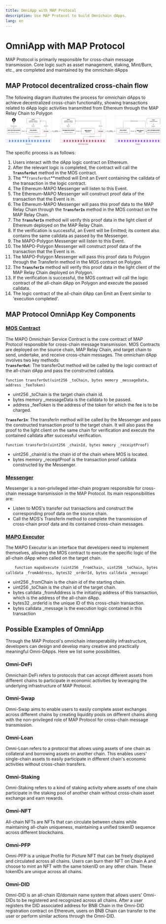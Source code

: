 ```yaml
---
title: OmniApp with MAP Protocol
description: Use MAP Protocol to build Omnichain dApps.
lang: en
---
```

# OmniApp with MAP Protocol
MAP Protocol is primarily responsible for cross-chain message transmission. Core logic such as asset management, staking, Mint/Burn, etc., are completed and maintained by the omnichain dApps
## MAP Protocol decentralized cross-chain flow
The following diagram illustrates the process for omnichain dApps to achieve decentralized cross-chain functionality, showing transactions related to dApp logic activities transmitted from Ethereum through the MAP Relay Chain to Polygon
![](OmniApp.png)

The specific process is as follows:
1. Users interact with the dApp logic contract on Ethereum.
2. After the relevant logic is completed, the contract will call the **`TransferOut`** method in the MOS contract.
3. The **`TransferOut`**method will Emit an Event containing the calldata of the transaction in the logic contract.
4. The Ethereum-MAPO Messenger will listen to this Event.
5. The Ethereum-MAPO Messenger will construct proof data of the transaction that the Event is in.
6. The Ethereum-MAPO Messenger will pass this proof data to the MAP Relay Chain through the **`TransferIn`** method in the MOS contract on the MAP Relay Chain.
7. The **`TransferIn`** method will verify this proof data in the light client of Ethereum deployed on the MAP Relay Chain.
8. If the verification is successful, an Event will be Emitted; its content also contains the same calldata as passed by the Messenger.
9. The MAPO-Polygon Messenger will listen to this Event.
10. The MAPO-Polygon Messenger will construct proof data of the transaction that the Event is in.
11. The MAPO-Polygon Messenger will pass this proof data to Polygon through the TransferIn method in the MOS contract on Polygon.
12. The **`TransferIn`** method will verify this proof data in the light client of the MAP Relay Chain deployed on Polygon.
13. If the verification is successful, the MOS contract will call the logic contract of the all-chain dApp on Polygon and execute the passed calldata.
14. The logic contract of the all-chain dApp can Emit an Event similar to 'execution completed'.
## MAP Protocol OmniApp Key Components
### [MOS Contract](https://github.com/mapprotocol/mapo-service-contracts/blob/main/evm/contracts/MapoServiceV3.sol)
The MAPO Omnichain Service Contract is the core contract of MAP Protocol responsible for cross-chain message transmission. MOS Contracts are deployed on the source chain, MAP Relay Chain, and target chain to send, undertake, and receive cross-chain messages. The omnichain dApp involves two key methods:
\
**`TransferOut`**: The transferOut method will be called by the logic contract of the all-chain dApp and pass the constructed calldata.
```
function transferOut(uint256 _toChain, bytes memory _messageData, address _feeToken)
```
- uint256 _toChain is the target chain chain id.
- bytes memory _messageData is the calldata to be passed.
- address _feeToken is the address of the token for which the fee is to be charged.

**`TransferIn`**: The transferIn method will be called by the Messenger and pass the constructed transaction proof to the target chain. It will also pass the proof to the light client on the same chain for verification and execute the contained calldata after successful verification.
```
function transferIn(uint256 _chainId, bytes memory _receiptProof)
```
- uint256 _chainId is the chain id of the chain where MOS is located.
- bytes memory _receiptProof is the transaction proof calldata constructed by the Messenger.

### [Messenger](https://github.com/mapprotocol/compass)
Messenger is a non-privileged inter-chain program responsible for cross-chain message transmission in the MAP Protocol. Its main responsibilities are:
- Listen to MOS's transfer out transactions and construct the corresponding proof data on the source chain.
- Call the MOS's TransferIn method to complete the transmission of cross-chain proof data and its contained cross-chain messages.

### [MAPO Executor](https://github.com/mapprotocol/mapo-service-contracts/blob/main/evm/contracts/interface/IMapoExecutor.sol)
The MAPO Executor is an interface that developers need to implement themselves, allowing the MOS contract to execute the specific logic of the all-chain dApp when called on the target chain.
```
    function mapoExecute (uint256 _fromChain, uint256 _toChain, bytes calldata _fromAddress, bytes32 _orderId, bytes calldata _message）
```
- uint256 _fromChain is the chain id of the starting chain.
- uint256 _toChain is the chain id of the target chain.
- bytes calldata _fromAddress is the initiating address of this transaction, which is the address of the all-chain dApp.
- bytes32 _orderId is the unique ID of this cross-chain transaction.
- bytes calldata _message is the execution logic contained in this transaction
## Possible Examples of OmniApp
Through the MAP Protocol's omnichain interoperability infrastructure, developers can design and develop many creative and practically meaningful Omni-DApps. Here we list some possibilities.
### Omni-DeFi
Omnichain DeFi refers to protocols that can accept different assets from different chains to participate in economic activities by leveraging the underlying infrastructure of MAP Protocol.
### Omni-Swap
Omni-Swap aims to enable users to easily complete asset exchanges across different chains by creating liquidity pools on different chains along with the non-privileged role of MAP Protocol for cross-chain message transmission.
### Omni-Loan
Omni-Loan refers to a protocol that allows using assets of one chain as collateral and borrowing assets on another chain. This enables users' single-chain assets to easily participate in different chain's economic activities without cross-chain transfers.
### Omni-Staking
Omni-Staking refers to a kind of staking activity where assets of one chain participate in the staking pool of another chain without cross-chain asset exchange and earn rewards.
###  Omni-NFT
All-chain NFTs are NFTs that can circulate between chains while maintaining all-chain uniqueness, maintaining a unified tokenID sequence across different blockchains.
### Omni-PFP
Omni-PFP is a unique Profile for Picture NFT that can be freely displayed and circulated across all chains. Users can burn their NFT on Chain A and choose to mint an NFT with the same tokenID on any other chain. These tokenIDs are unique across all chains.
### Omni-DID
Omni-DID is an all-chain ID/domain name system that allows users' Omni-DIDs to be registered and recognized across all chains. After a user registers the DID associated address for BNB Chain in the Omni-DID registration contract on Ethereum, users on BNB Chain can transfer to the user or perform similar actions through the Omni-DID.
